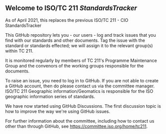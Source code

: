 ## Welcome to ISO/TC 211 _StandardsTracker_
As of April 2021, this replaces the previous ISO/TC 211 - CIO StandardsTracker

This GitHub repository lets you - our users - log and track issues that you find with our standards and other documents. Tag the issue with the standard or standards effected; we will assign it to the relevant group(s) within TC 211.

It is monitored regularly by members of TC 211's Programme Maintenance Group and the convenors of the working groups responsible for the documents.

To raise an issue, you need to log in to GitHub. If you are not able to create a GitHub account, then do please contact us via the committee manager.
ISO/TC 211 Geographic information/Geomatics is responsible for the ISO geographic information series of standards. 

We have now started using GitHub Discussions. The first discussion topic is how to improve the way we're using GitHub issues.

For further information about the committee, including how to contact us other than through GitHub, see https://committee.iso.org/home/tc211.
